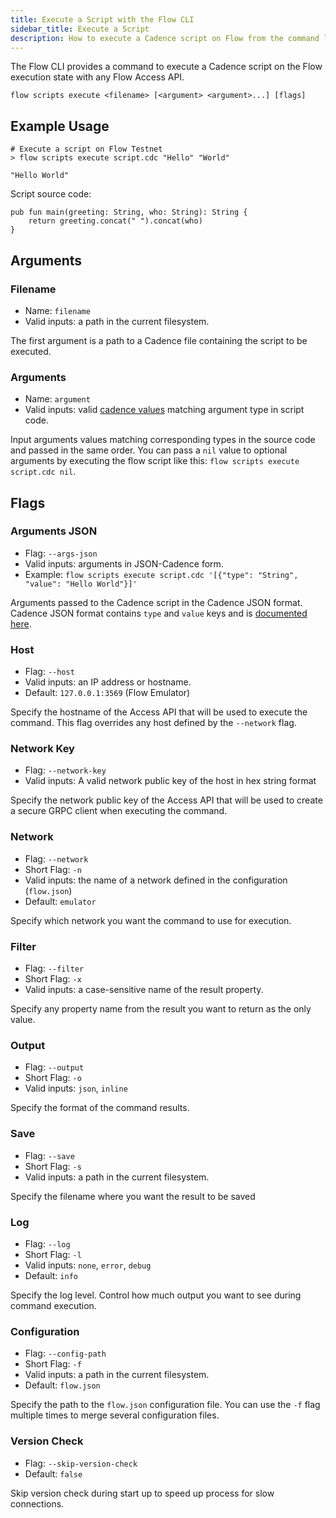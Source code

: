 ```yaml
---
title: Execute a Script with the Flow CLI
sidebar_title: Execute a Script
description: How to execute a Cadence script on Flow from the command line
---
```


The Flow CLI provides a command to execute a Cadence script on
the Flow execution state with any Flow Access API.

```shell
flow scripts execute <filename> [<argument> <argument>...] [flags]
```

## Example Usage

```shell
# Execute a script on Flow Testnet
> flow scripts execute script.cdc "Hello" "World"

"Hello World"
```

Script source code:
```
pub fun main(greeting: String, who: String): String {
	return greeting.concat(" ").concat(who)
}
```

## Arguments

### Filename

- Name: `filename`
- Valid inputs: a path in the current filesystem.

The first argument is a path to a Cadence file containing the 
script to be executed.

### Arguments
- Name: `argument`
- Valid inputs: valid [cadence values](https://docs.onflow.org/cadence/json-cadence-spec/)
  matching argument type in script code.

Input arguments values matching corresponding types in the source code and passed in the same order.
You can pass a `nil` value to optional arguments by executing the flow script like this: `flow scripts execute script.cdc nil`.


## Flags

### Arguments JSON

- Flag: `--args-json`
- Valid inputs: arguments in JSON-Cadence form.
- Example: `flow scripts execute script.cdc '[{"type": "String", "value": "Hello World"}]'`

Arguments passed to the Cadence script in the Cadence JSON format.
Cadence JSON format contains `type` and `value` keys and is 
[documented here](https://docs.onflow.org/cadence/json-cadence-spec/).

### Host

- Flag: `--host`
- Valid inputs: an IP address or hostname.
- Default: `127.0.0.1:3569` (Flow Emulator)

Specify the hostname of the Access API that will be
used to execute the command. This flag overrides
any host defined by the `--network` flag.

### Network Key

- Flag: `--network-key`
- Valid inputs: A valid network public key of the host in hex string format

Specify the network public key of the Access API that will be
used to create a secure GRPC client when executing the command.

### Network

- Flag: `--network`
- Short Flag: `-n`
- Valid inputs: the name of a network defined in the configuration (`flow.json`)
- Default: `emulator`

Specify which network you want the command to use for execution.

### Filter

- Flag: `--filter`
- Short Flag: `-x`
- Valid inputs: a case-sensitive name of the result property.

Specify any property name from the result you want to return as the only value.

### Output

- Flag: `--output`
- Short Flag: `-o`
- Valid inputs: `json`, `inline`

Specify the format of the command results.

### Save

- Flag: `--save`
- Short Flag: `-s`
- Valid inputs: a path in the current filesystem.

Specify the filename where you want the result to be saved

### Log

- Flag: `--log`
- Short Flag: `-l`
- Valid inputs: `none`, `error`, `debug`
- Default: `info`

Specify the log level. Control how much output you want to see during command execution.

### Configuration

- Flag: `--config-path`
- Short Flag: `-f`
- Valid inputs: a path in the current filesystem.
- Default: `flow.json`

Specify the path to the `flow.json` configuration file.
You can use the `-f` flag multiple times to merge
several configuration files.

### Version Check

- Flag: `--skip-version-check`
- Default: `false`

Skip version check during start up to speed up process for slow connections.
